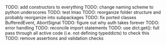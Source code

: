 TODO: add constructors to everything
TODO: change naming scheme to python underscores
TODO: test lmao
TODO: reorganize folder structure and probably reorganize into subpackages
TODO: fix ported classes BufferedEvent, AbortSignal
TODO: figure out why auth takes forever
TODO: error handling
TODO: reconcile import statements
TODO: use dict.get(): full pass through all active code (i.e. not defining typeddicts) to check this
TODO: remove assertions and validation checks